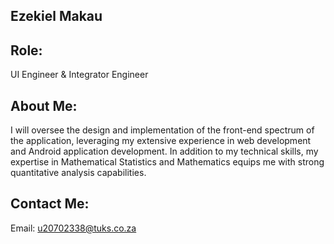 ## Ezekiel Makau

## Role:
UI Engineer & Integrator Engineer

## About Me:
I will oversee the design and implementation of the front-end spectrum of the application, leveraging my extensive experience in web development and Android application development.
In addition to my technical skills, my expertise in Mathematical Statistics and Mathematics equips me with strong quantitative analysis capabilities.

## Contact Me:
Email: u20702338@tuks.co.za